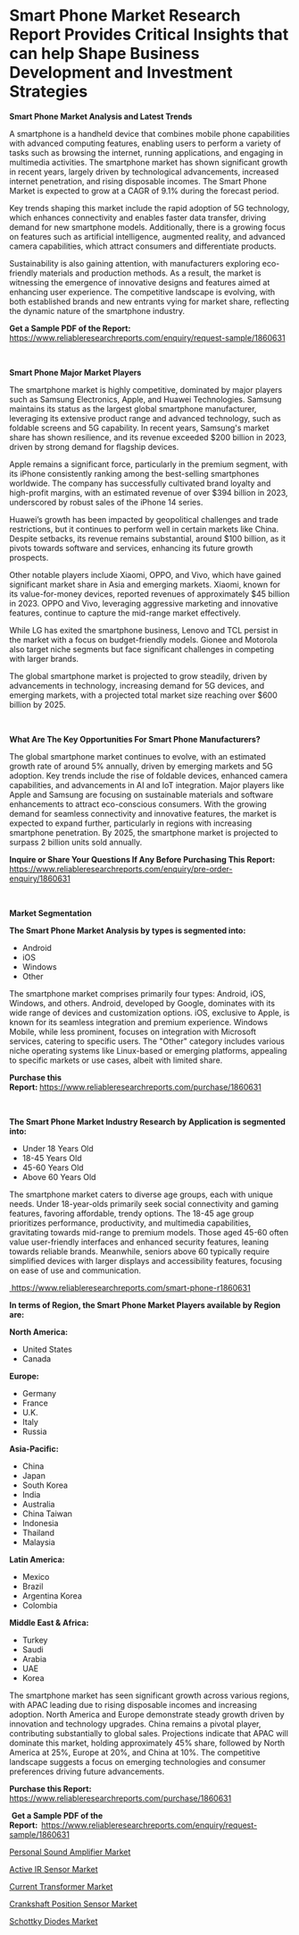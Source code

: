 <p><h1>Smart Phone Market Research Report Provides Critical Insights that can help Shape Business Development and Investment Strategies</h1></p><p><strong>Smart Phone Market Analysis and Latest Trends</strong></p>
<p><p>A smartphone is a handheld device that combines mobile phone capabilities with advanced computing features, enabling users to perform a variety of tasks such as browsing the internet, running applications, and engaging in multimedia activities. The smartphone market has shown significant growth in recent years, largely driven by technological advancements, increased internet penetration, and rising disposable incomes. The Smart Phone Market is expected to grow at a CAGR of 9.1% during the forecast period. </p><p>Key trends shaping this market include the rapid adoption of 5G technology, which enhances connectivity and enables faster data transfer, driving demand for new smartphone models. Additionally, there is a growing focus on features such as artificial intelligence, augmented reality, and advanced camera capabilities, which attract consumers and differentiate products. </p><p>Sustainability is also gaining attention, with manufacturers exploring eco-friendly materials and production methods. As a result, the market is witnessing the emergence of innovative designs and features aimed at enhancing user experience. The competitive landscape is evolving, with both established brands and new entrants vying for market share, reflecting the dynamic nature of the smartphone industry.</p></p>
<p><strong>Get a Sample PDF of the Report:&nbsp;</strong> <a href="https://www.reliableresearchreports.com/enquiry/request-sample/1860631?utm_campaign=121&utm_medium=2&utm_source=Github&utm_content=ia&utm_term=06042025&utm_id=smart-phone">https://www.reliableresearchreports.com/enquiry/request-sample/1860631</a></p>
<p>&nbsp;</p>
<p><strong>Smart Phone Major Market Players</strong></p>
<p><p>The smartphone market is highly competitive, dominated by major players such as Samsung Electronics, Apple, and Huawei Technologies. Samsung maintains its status as the largest global smartphone manufacturer, leveraging its extensive product range and advanced technology, such as foldable screens and 5G capability. In recent years, Samsung's market share has shown resilience, and its revenue exceeded $200 billion in 2023, driven by strong demand for flagship devices.</p><p>Apple remains a significant force, particularly in the premium segment, with its iPhone consistently ranking among the best-selling smartphones worldwide. The company has successfully cultivated brand loyalty and high-profit margins, with an estimated revenue of over $394 billion in 2023, underscored by robust sales of the iPhone 14 series.</p><p>Huawei’s growth has been impacted by geopolitical challenges and trade restrictions, but it continues to perform well in certain markets like China. Despite setbacks, its revenue remains substantial, around $100 billion, as it pivots towards software and services, enhancing its future growth prospects.</p><p>Other notable players include Xiaomi, OPPO, and Vivo, which have gained significant market share in Asia and emerging markets. Xiaomi, known for its value-for-money devices, reported revenues of approximately $45 billion in 2023. OPPO and Vivo, leveraging aggressive marketing and innovative features, continue to capture the mid-range market effectively.</p><p>While LG has exited the smartphone business, Lenovo and TCL persist in the market with a focus on budget-friendly models. Gionee and Motorola also target niche segments but face significant challenges in competing with larger brands.</p><p>The global smartphone market is projected to grow steadily, driven by advancements in technology, increasing demand for 5G devices, and emerging markets, with a projected total market size reaching over $600 billion by 2025.</p></p>
<p>&nbsp;</p>
<p><strong>What Are The Key Opportunities For Smart Phone Manufacturers?</strong></p>
<p><p>The global smartphone market continues to evolve, with an estimated growth rate of around 5% annually, driven by emerging markets and 5G adoption. Key trends include the rise of foldable devices, enhanced camera capabilities, and advancements in AI and IoT integration. Major players like Apple and Samsung are focusing on sustainable materials and software enhancements to attract eco-conscious consumers. With the growing demand for seamless connectivity and innovative features, the market is expected to expand further, particularly in regions with increasing smartphone penetration. By 2025, the smartphone market is projected to surpass 2 billion units sold annually.</p></p>
<p><strong>Inquire or Share Your Questions If Any Before Purchasing This Report:</strong> <a href="https://www.reliableresearchreports.com/enquiry/pre-order-enquiry/1860631?utm_campaign=121&utm_medium=2&utm_source=Github&utm_content=ia&utm_term=06042025&utm_id=smart-phone">https://www.reliableresearchreports.com/enquiry/pre-order-enquiry/1860631</a></p>
<p>&nbsp;</p>
<p><strong>Market Segmentation</strong></p>
<p><strong>The Smart Phone Market Analysis by types is segmented into:</strong></p>
<p><ul><li>Android</li><li>iOS</li><li>Windows</li><li>Other</li></ul></p>
<p><p>The smartphone market comprises primarily four types: Android, iOS, Windows, and others. Android, developed by Google, dominates with its wide range of devices and customization options. iOS, exclusive to Apple, is known for its seamless integration and premium experience. Windows Mobile, while less prominent, focuses on integration with Microsoft services, catering to specific users. The "Other" category includes various niche operating systems like Linux-based or emerging platforms, appealing to specific markets or use cases, albeit with limited share.</p></p>
<p><strong>Purchase this Report:&nbsp;</strong><a href="https://www.reliableresearchreports.com/purchase/1860631?utm_campaign=121&utm_medium=2&utm_source=Github&utm_content=ia&utm_term=06042025&utm_id=smart-phone">https://www.reliableresearchreports.com/purchase/1860631</a></p>
<p>&nbsp;</p>
<p><strong>The Smart Phone Market Industry Research by Application is segmented into:</strong></p>
<p><ul><li>Under 18 Years Old</li><li>18-45 Years Old</li><li>45-60 Years Old</li><li>Above 60 Years Old</li></ul></p>
<p><p>The smartphone market caters to diverse age groups, each with unique needs. Under 18-year-olds primarily seek social connectivity and gaming features, favoring affordable, trendy options. The 18-45 age group prioritizes performance, productivity, and multimedia capabilities, gravitating towards mid-range to premium models. Those aged 45-60 often value user-friendly interfaces and enhanced security features, leaning towards reliable brands. Meanwhile, seniors above 60 typically require simplified devices with larger displays and accessibility features, focusing on ease of use and communication.</p></p>
<p><a href="https://www.reliableresearchreports.com/smart-phone-r1860631?utm_campaign=121&utm_medium=2&utm_source=Github&utm_content=ia&utm_term=06042025&utm_id=smart-phone">&nbsp;https://www.reliableresearchreports.com/smart-phone-r1860631</a></p>
<p><strong>In terms of Region, the Smart Phone Market Players available by Region are:</strong></p>
<p>
    <p> <strong> North America: </strong>
        <ul>
            <li>United States</li>
            <li>Canada</li>
        </ul>
        </p> 
    <p> <strong> Europe: </strong>
        <ul>
            <li>Germany</li>
            <li>France</li>
            <li>U.K.</li>
            <li>Italy</li>
            <li>Russia</li>
        </ul>
        </p> 
    <p> <strong> Asia-Pacific: </strong>
        <ul>
            <li>China</li>
            <li>Japan</li>
            <li>South Korea</li>
            <li>India</li>
            <li>Australia</li>
            <li>China Taiwan</li>
            <li>Indonesia</li>
            <li>Thailand</li>
            <li>Malaysia</li>
        </ul>
        </p> 
    <p> <strong> Latin America: </strong>
        <ul>
            <li>Mexico</li>
            <li>Brazil</li>
            <li>Argentina Korea</li>
            <li>Colombia</li>
        </ul>
        </p> 
    <p> <strong> Middle East & Africa: </strong>
        <ul>
            <li>Turkey</li>
            <li>Saudi</li>
            <li>Arabia</li>
            <li>UAE</li>
            <li>Korea</li>
        </ul>
    </p>
    </p>
<p><p>The smartphone market has seen significant growth across various regions, with APAC leading due to rising disposable incomes and increasing adoption. North America and Europe demonstrate steady growth driven by innovation and technology upgrades. China remains a pivotal player, contributing substantially to global sales. Projections indicate that APAC will dominate this market, holding approximately 45% share, followed by North America at 25%, Europe at 20%, and China at 10%. The competitive landscape suggests a focus on emerging technologies and consumer preferences driving future advancements.</p></p>
<p><strong>Purchase this Report: </strong><a href="https://www.reliableresearchreports.com/purchase/1860631?utm_campaign=121&utm_medium=2&utm_source=Github&utm_content=ia&utm_term=06042025&utm_id=smart-phone">https://www.reliableresearchreports.com/purchase/1860631</a></p>
<p>&nbsp;<strong>Get a Sample PDF of the Report:&nbsp;&nbsp;</strong><a href="https://www.reliableresearchreports.com/enquiry/request-sample/1860631?utm_campaign=121&utm_medium=2&utm_source=Github&utm_content=ia&utm_term=06042025&utm_id=smart-phone">https://www.reliableresearchreports.com/enquiry/request-sample/1860631</a></p>
<p><strong></strong></p>
<p><p><a href="https://github.com/tabormahay2f/Market-Research-Report-List-1/blob/main/personal-sound-amplifier-market.md?utm_campaign=121&utm_medium=2&utm_source=Github&utm_content=ia&utm_term=06042025&utm_id=smart-phone">Personal Sound Amplifier Market</a></p><p><a href="https://github.com/zdybelzinn/Market-Research-Report-List-1/blob/main/active-ir-sensor-market.md?utm_campaign=121&utm_medium=2&utm_source=Github&utm_content=ia&utm_term=06042025&utm_id=smart-phone">Active IR Sensor Market</a></p><p><a href="https://github.com/naingbiner7i/Market-Research-Report-List-1/blob/main/current-transformer-market.md?utm_campaign=121&utm_medium=2&utm_source=Github&utm_content=ia&utm_term=06042025&utm_id=smart-phone">Current Transformer Market</a></p><p><a href="https://github.com/siwerhommer97/Market-Research-Report-List-1/blob/main/crankshaft-position-sensor-market.md?utm_campaign=121&utm_medium=2&utm_source=Github&utm_content=ia&utm_term=06042025&utm_id=smart-phone">Crankshaft Position Sensor Market</a></p><p><a href="https://github.com/baatetoshda/Market-Research-Report-List-1/blob/main/schottky-diodes-market.md?utm_campaign=121&utm_medium=2&utm_source=Github&utm_content=ia&utm_term=06042025&utm_id=smart-phone">Schottky Diodes Market</a></p></p>